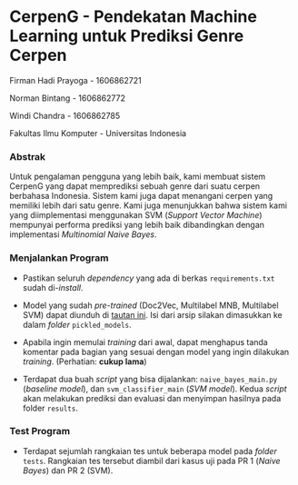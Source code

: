 # CerpenG - Pendekatan Machine Learning untuk Prediksi Genre Cerpen

Firman Hadi Prayoga - 1606862721

Norman Bintang - 1606862772

Windi Chandra - 1606862785

Fakultas Ilmu Komputer - Universitas Indonesia

### Abstrak
Untuk pengalaman pengguna yang lebih baik, kami membuat sistem CerpenG yang dapat memprediksi sebuah genre dari suatu
cerpen berbahasa Indonesia. Sistem kami juga dapat menangani cerpen yang memiliki lebih dari
satu genre. Kami juga menunjukkan bahwa sistem kami yang diimplementasi menggunakan
SVM (*Support Vector Machine*) mempunyai performa prediksi yang lebih baik dibandingkan dengan implementasi
*Multinomial Naive Bayes*.


### Menjalankan Program
- Pastikan seluruh *dependency* yang ada di berkas `requirements.txt` sudah di-*install*.

- Model yang sudah *pre-trained* (Doc2Vec, Multilabel MNB, Multilabel SVM) dapat diunduh di
[tautan ini](https://drive.google.com/file/d/1rdywcrDqJWguBP4RCnGc1eDNpvWGVsEm/view?usp=sharing).
Isi dari arsip silakan dimasukkan ke dalam *folder* `pickled_models`.

- Apabila ingin memulai *training* dari awal, dapat menghapus tanda komentar pada bagian yang sesuai dengan
model yang ingin dilakukan *training*. (Perhatian: **cukup lama**)

- Terdapat dua buah *script* yang bisa dijalankan:
`naive_bayes_main.py` (*baseline model*), dan
`svm_classifier_main` (*SVM model*). Kedua *script* akan melakukan prediksi
dan evaluasi dan menyimpan hasilnya pada folder `results`.

### Test Program
- Terdapat sejumlah rangkaian tes untuk beberapa model pada *folder*
`tests`. Rangkaian tes tersebut diambil dari kasus uji pada PR 1 (*Naive Bayes*)
 dan PR 2 (SVM).